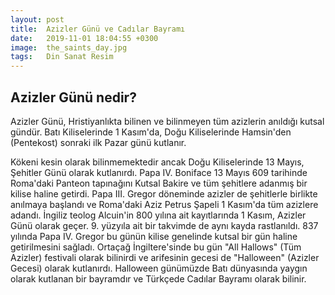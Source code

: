 ```yaml
---
layout: post
title:  Azizler Günü ve Cadılar Bayramı
date:   2019-11-01 18:04:55 +0300
image:  the_saints_day.jpg
tags:   Din Sanat Resim 
---
```

Azizler Günü nedir?
-
Azizler Günü, Hristiyanlıkta bilinen ve bilinmeyen tüm azizlerin anıldığı kutsal gündür. Batı Kiliselerinde 1 Kasım'da, Doğu Kiliselerinde Hamsin'den (Pentekost) sonraki ilk Pazar günü kutlanır.

Kökeni kesin olarak bilinmemektedir ancak Doğu Kiliselerinde 13 Mayıs, Şehitler Günü olarak kutlanırdı. Papa IV. Boniface 13 Mayıs 609 tarihinde Roma'daki Panteon tapınağını Kutsal Bakire ve tüm şehitlere adanmış bir kilise haline getirdi. Papa III. Gregor döneminde azizler de şehitlerle birlikte anılmaya başlandı ve Roma'daki Aziz Petrus Şapeli 1 Kasım'da tüm azizlere adandı. İngiliz teolog Alcuin'in 800 yılına ait kayıtlarında 1 Kasım, Azizler Günü olarak geçer. 9. yüzyıla ait bir takvimde de aynı kayda rastlanıldı. 837 yılında Papa IV. Gregor bu günün kilise genelinde kutsal bir gün haline getirilmesini sağladı. Ortaçağ İngiltere'sinde bu gün "All Hallows" (Tüm Azizler) festivali olarak bilinirdi ve arifesinin gecesi de "Halloween" (Azizler Gecesi) olarak kutlanırdı. Halloween günümüzde Batı dünyasında yaygın olarak kutlanan bir bayramdır ve Türkçede Cadılar Bayramı olarak bilinir.
